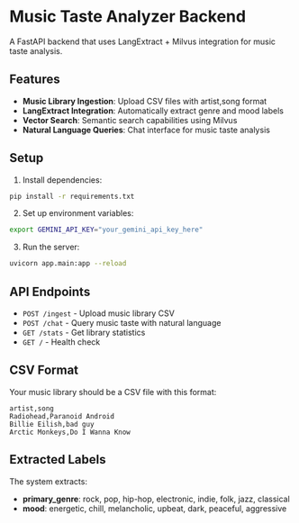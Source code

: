 # Music Taste Analyzer Backend

A FastAPI backend that uses LangExtract + Milvus integration for music taste analysis.

## Features

- **Music Library Ingestion**: Upload CSV files with artist,song format
- **LangExtract Integration**: Automatically extract genre and mood labels
- **Vector Search**: Semantic search capabilities using Milvus
- **Natural Language Queries**: Chat interface for music taste analysis

## Setup

1. Install dependencies:
```bash
pip install -r requirements.txt
```

2. Set up environment variables:
```bash
export GEMINI_API_KEY="your_gemini_api_key_here"
```

3. Run the server:
```bash
uvicorn app.main:app --reload
```

## API Endpoints

- `POST /ingest` - Upload music library CSV
- `POST /chat` - Query music taste with natural language
- `GET /stats` - Get library statistics
- `GET /` - Health check

## CSV Format

Your music library should be a CSV file with this format:
```csv
artist,song
Radiohead,Paranoid Android
Billie Eilish,bad guy
Arctic Monkeys,Do I Wanna Know
```

## Extracted Labels

The system extracts:
- **primary_genre**: rock, pop, hip-hop, electronic, indie, folk, jazz, classical
- **mood**: energetic, chill, melancholic, upbeat, dark, peaceful, aggressive
